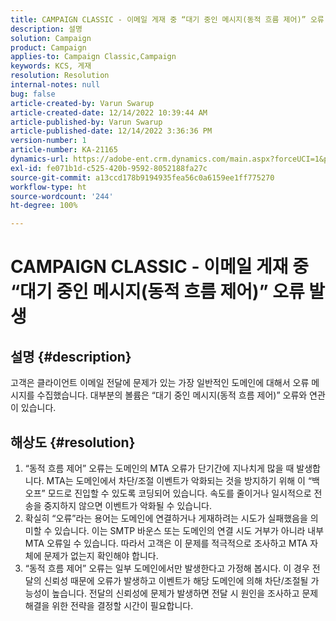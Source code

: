 ```yaml
---
title: CAMPAIGN CLASSIC - 이메일 게재 중 “대기 중인 메시지(동적 흐름 제어)” 오류 발생
description: 설명
solution: Campaign
product: Campaign
applies-to: Campaign Classic,Campaign
keywords: KCS, 게재
resolution: Resolution
internal-notes: null
bug: false
article-created-by: Varun Swarup
article-created-date: 12/14/2022 10:39:44 AM
article-published-by: Varun Swarup
article-published-date: 12/14/2022 3:36:36 PM
version-number: 1
article-number: KA-21165
dynamics-url: https://adobe-ent.crm.dynamics.com/main.aspx?forceUCI=1&pagetype=entityrecord&etn=knowledgearticle&id=306a509a-9b7b-ed11-81ac-6045bd006e5a
exl-id: fe071b1d-c525-420b-9592-8052188fa27c
source-git-commit: a13ccd178b9194935fea56c0a6159ee1ff775270
workflow-type: ht
source-wordcount: '244'
ht-degree: 100%

---
```


# CAMPAIGN CLASSIC - 이메일 게재 중 “대기 중인 메시지(동적 흐름 제어)” 오류 발생

## 설명 {#description}


고객은 클라이언트 이메일 전달에 문제가 있는 가장 일반적인 도메인에 대해서 오류 메시지를 수집했습니다. 대부분의 볼륨은 “대기 중인 메시지(동적 흐름 제어)” 오류와 연관이 있습니다.


## 해상도 {#resolution}


1. “동적 흐름 제어” 오류는 도메인의 MTA 오류가 단기간에 지나치게 많을 때 발생합니다. MTA는 도메인에서 차단/조절 이벤트가 악화되는 것을 방지하기 위해 이 “백오프” 모드로 진입할 수 있도록 코딩되어 있습니다. 속도를 줄이거나 일시적으로 전송을 중지하지 않으면 이벤트가 악화될 수 있습니다.
2. 확실히 “오류”라는 용어는 도메인에 연결하거나 게재하려는 시도가 실패했음을 의미할 수 있습니다. 이는 SMTP 바운스 또는 도메인의 연결 시도 거부가 아니라 내부 MTA 오류일 수 있습니다. 따라서 고객은 이 문제를 적극적으로 조사하고 MTA 자체에 문제가 없는지 확인해야 합니다.
3. “동적 흐름 제어” 오류는 일부 도메인에서만 발생한다고 가정해 봅시다. 이 경우 전달의 신뢰성 때문에 오류가 발생하고 이벤트가 해당 도메인에 의해 차단/조절될 가능성이 높습니다. 전달의 신뢰성에 문제가 발생하면 전달 시 원인을 조사하고 문제 해결을 위한 전략을 결정할 시간이 필요합니다.
